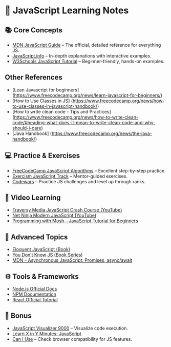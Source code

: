 # 🧠 JavaScript Learning Notes

## 📚 Core Concepts
- [MDN JavaScript Guide](https://developer.mozilla.org/en-US/docs/Web/JavaScript/Guide) – The official, detailed reference for everything JS.
- [JavaScript.info](https://javascript.info) – In-depth explanations with interactive examples.
- [W3Schools JavaScript Tutorial](https://www.w3schools.com/js/) – Beginner-friendly, hands-on examples.

## Other References
- [Lean Javascript for beginners] (https://www.freecodecamp.org/news/learn-javascript-for-beginners/)
- [How to Use Classes in JS] (https://www.freecodecamp.org/news/how-to-use-classes-in-javascript-handbook/)
- [How to write clean code - Tips and Practices] (https://www.freecodecamp.org/news/how-to-write-clean-code/#heading-what-does-it-mean-to-write-clean-code-and-why-should-i-care)
- [Java Handbook] (https://www.freecodecamp.org/news/the-java-handbook/)


## 💻 Practice & Exercises
- [FreeCodeCamp JavaScript Algorithms](https://www.freecodecamp.org/learn/javascript-algorithms-and-data-structures/) – Excellent step-by-step practice.
- [Exercism JavaScript Track](https://exercism.org/tracks/javascript) – Mentor-guided exercises.
- [Codewars](https://www.codewars.com/dashboard) – Practice JS challenges and level up through ranks.

## 🎥 Video Learning
- [Traversy Media JavaScript Crash Course (YouTube)](https://www.youtube.com/watch?v=hdI2bqOjy3c)
- [Net Ninja Modern JavaScript (YouTube)](https://www.youtube.com/playlist?list=PL4cUxeGkcC9gKfw25slm4CUDUcM_sXdml)
- [Programming with Mosh – JavaScript Tutorial for Beginners](https://www.youtube.com/watch?v=W6NZfCO5SIk)

## 🧱 Advanced Topics
- [Eloquent JavaScript (Book)](https://eloquentjavascript.net/)
- [You Don’t Know JS (Book Series)](https://github.com/getify/You-Dont-Know-JS)
- [MDN – Asynchronous JavaScript: Promises, async/await](https://developer.mozilla.org/en-US/docs/Learn/JavaScript/Asynchronous)

## ⚙️ Tools & Frameworks
- [Node.js Official Docs](https://nodejs.org/en/docs/)
- [NPM Documentation](https://docs.npmjs.com/)
- [React Official Tutorial](https://react.dev/learn)

## 🧩 Bonus
- [JavaScript Visualizer 9000](https://www.jsv9000.app/) – Visualize code execution.
- [Learn X in Y Minutes: JavaScript](https://learnxinyminutes.com/docs/javascript/)
- [Can I Use](https://caniuse.com/) – Check browser compatibility for JS features.
